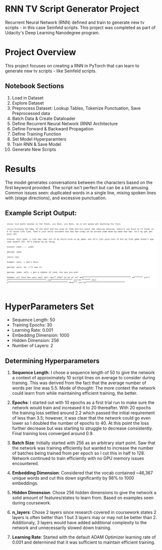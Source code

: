 # RNN TV Script Generator Project

Recurrent Neural Network (RNN) defined and train to generate new tv scripts - in this case Seinfeld scripts. This project was completed as part of Udacity's Deep Learning Nanodegree program.

# Project Overview
This project focuses on creating a RNN in PyTorch that can learn to generate new tv scripts - like Seinfeld scripts.

## Notebook Sections
1. Load in Dataset
2. Explore Dataset
3. Preprocess Dataset: Lookup Tables, Tokenize Punctuation, Save Preprocessed data
4. Batch Data & Create Dataloader
5. Define Recurrent Neural Network (RNN) Architecture
6. Define Forward & Backward Propagation
7. Define Training Function
8. Set Model Hyperparamters
9. Train RNN & Save Model
10. Generate New Scripts 

# Results
The model generates conversations between the characters based on the first keyword provided. The script isn't perfect but can be a bit amusing. Common issues seen: duplicated words in a single line, mixing spoken lines with (stage directions), and excessive punctuation. 

## Example Script Output:
<img src="./output.PNG">

# HyperParameters Set
- Sequence Length: 50
- Training Epochs: 30
- Learning Rate: 0.001
- Embedding Dimension: 1000
- Hidden Dimension: 256
- Number of Layers: 2

## Determining Hyperparameters
1) **Sequence Length**: I chose a sequence length of 50 to give the network a context of approximately 10 script lines on average to consider during training. This was derived from the fact that the average number of words per line was 5.5. Mode of thought: The more context the network could learn from while maintaining efficient training, the better.

2) **Epochs**: I started out with 10 epochs as a first trial run to make sure the network would train and increased it to 20 thereafter. With 20 epochs the training loss settled around 2.2 which passed the initial requirement of less than 3.5; however, it was clear that the network could go even lower so I doubled the number of epochs to 40. At this point the loss further decrease but was starting to struggle to decrease consistently. Final training loss converged around 0.9.

3) **Batch Size**: Initially started with 256 as an arbitrary start point. Saw that the network was training efficiently but wanted to increase the number of batches being trained from per epoch so I cut this in half to 128. Network continued to train efficiently with no GPU memory issues encountered.

4) **Embedding Dimension**: Considered that the vocab contained ~46,367 unique words and cut this down significantly by 98% to 1000 embeddings.

5) **Hidden Dimension**: Chose 256 hidden dimensions to give the network a solid amount of features/states to learn from. Based on examples seen during coursework.

6) **n_layers**: Chose 2 layers since research covered in coursework states 2 layers is often better than 1 but 3 layers may or may not be better than 2. Additionaly, 3 layers would have added additional complexity to the network and unnecessarily slowed down training.

7) **Learning Rate**: Started with the default ADAM Optimizer learning rate of 0.001 and determined that it was sufficient to maintain efficient training.

